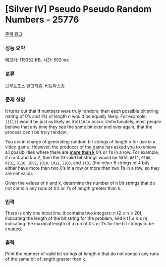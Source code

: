 # [Silver IV] Pseudo Pseudo Random Numbers - 25776 

[문제 링크](https://www.acmicpc.net/problem/25776) 

### 성능 요약

메모리: 115352 KB, 시간: 592 ms

### 분류

브루트포스 알고리즘, 비트마스킹

### 문제 설명

<p>It turns out that if numbers were truly random, then each possible bit string (string of 0’s and 1’s) of length n would be equally likely. For example, <code>111111</code> would be just as likely as <code>010110</code> to occur. Unfortunately, most people believe that any time they see the same bit over and over again, that the process can't be truly random.</p>

<p>You are in charge of generating random bit strings of length n for use in a video game. However, the producer of the game has asked you to remove all possibilities where there are <u><strong>more than k</strong></u> 0’s or 1’s in a row. For example, if n = 4 and k = 2, then the 10 valid bit strings would be <code>0010</code>, <code>0011</code>, <code>0100</code>, <code>0101</code>, <code>0110</code>, <code>1001</code>, <code>1010</code>, <code>1011</code>, <code>1100</code>, and <code>1101</code> (the other 6 strings of 4 bits either have more than two 0’s in a row or more than two 1’s in a row, so they are not valid).</p>

<p>Given the values of n and k, determine the number of n bit strings that do not contain any runs of 0’s or 1’s of length greater than k.</p>

### 입력 

 <p>There is only one input line; it contains two integers: n (2 ≤ n ≤ 20), indicating the length of the bit string for the problem, and k (1 ≤ k ≤ n), indicating the maximal length of a run of 0’s or 1’s for the bit strings to be created.</p>

### 출력 

 <p>Print the number of valid bit strings of length n that do not contain any runs of the same bit of length greater than k.</p>

